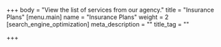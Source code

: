 +++
body = "View the list of services from our agency."
title = "Insurance Plans"
[menu.main]
name = "Insurance Plans"
weight = 2
[search_engine_optimization]
meta_description = ""
title_tag = ""

+++

